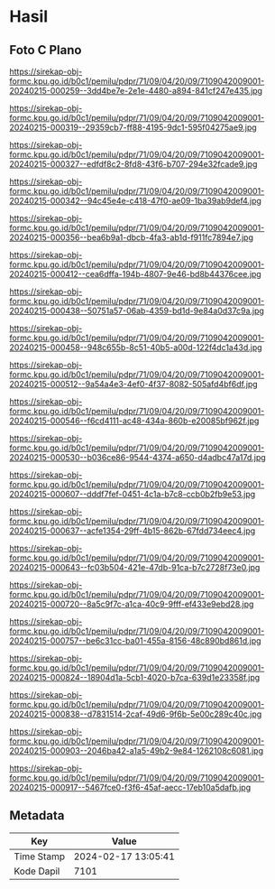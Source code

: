 # Hasil

## Foto C Plano

https://sirekap-obj-formc.kpu.go.id/b0c1/pemilu/pdpr/71/09/04/20/09/7109042009001-20240215-000259--3dd4be7e-2e1e-4480-a894-841cf247e435.jpg

https://sirekap-obj-formc.kpu.go.id/b0c1/pemilu/pdpr/71/09/04/20/09/7109042009001-20240215-000319--29359cb7-ff88-4195-9dc1-595f04275ae9.jpg

https://sirekap-obj-formc.kpu.go.id/b0c1/pemilu/pdpr/71/09/04/20/09/7109042009001-20240215-000327--edfdf8c2-8fd8-43f6-b707-294e32fcade9.jpg

https://sirekap-obj-formc.kpu.go.id/b0c1/pemilu/pdpr/71/09/04/20/09/7109042009001-20240215-000342--94c45e4e-c418-47f0-ae09-1ba39ab9def4.jpg

https://sirekap-obj-formc.kpu.go.id/b0c1/pemilu/pdpr/71/09/04/20/09/7109042009001-20240215-000356--bea6b9a1-dbcb-4fa3-ab1d-f911fc7894e7.jpg

https://sirekap-obj-formc.kpu.go.id/b0c1/pemilu/pdpr/71/09/04/20/09/7109042009001-20240215-000412--cea6dffa-194b-4807-9e46-bd8b44376cee.jpg

https://sirekap-obj-formc.kpu.go.id/b0c1/pemilu/pdpr/71/09/04/20/09/7109042009001-20240215-000438--50751a57-06ab-4359-bd1d-9e84a0d37c9a.jpg

https://sirekap-obj-formc.kpu.go.id/b0c1/pemilu/pdpr/71/09/04/20/09/7109042009001-20240215-000458--948c655b-8c51-40b5-a00d-122f4dc1a43d.jpg

https://sirekap-obj-formc.kpu.go.id/b0c1/pemilu/pdpr/71/09/04/20/09/7109042009001-20240215-000512--9a54a4e3-4ef0-4f37-8082-505afd4bf6df.jpg

https://sirekap-obj-formc.kpu.go.id/b0c1/pemilu/pdpr/71/09/04/20/09/7109042009001-20240215-000546--f6cd4111-ac48-434a-860b-e20085bf962f.jpg

https://sirekap-obj-formc.kpu.go.id/b0c1/pemilu/pdpr/71/09/04/20/09/7109042009001-20240215-000530--b036ce86-9544-4374-a650-d4adbc47a17d.jpg

https://sirekap-obj-formc.kpu.go.id/b0c1/pemilu/pdpr/71/09/04/20/09/7109042009001-20240215-000607--dddf7fef-0451-4c1a-b7c8-ccb0b2fb9e53.jpg

https://sirekap-obj-formc.kpu.go.id/b0c1/pemilu/pdpr/71/09/04/20/09/7109042009001-20240215-000637--acfe1354-29ff-4b15-862b-67fdd734eec4.jpg

https://sirekap-obj-formc.kpu.go.id/b0c1/pemilu/pdpr/71/09/04/20/09/7109042009001-20240215-000643--fc03b504-421e-47db-91ca-b7c2728f73e0.jpg

https://sirekap-obj-formc.kpu.go.id/b0c1/pemilu/pdpr/71/09/04/20/09/7109042009001-20240215-000720--8a5c9f7c-a1ca-40c9-9fff-ef433e9ebd28.jpg

https://sirekap-obj-formc.kpu.go.id/b0c1/pemilu/pdpr/71/09/04/20/09/7109042009001-20240215-000757--be6c31cc-ba01-455a-8156-48c890bd861d.jpg

https://sirekap-obj-formc.kpu.go.id/b0c1/pemilu/pdpr/71/09/04/20/09/7109042009001-20240215-000824--18904d1a-5cb1-4020-b7ca-639d1e23358f.jpg

https://sirekap-obj-formc.kpu.go.id/b0c1/pemilu/pdpr/71/09/04/20/09/7109042009001-20240215-000838--d7831514-2caf-49d6-9f6b-5e00c289c40c.jpg

https://sirekap-obj-formc.kpu.go.id/b0c1/pemilu/pdpr/71/09/04/20/09/7109042009001-20240215-000903--2046ba42-a1a5-49b2-9e84-1262108c6081.jpg

https://sirekap-obj-formc.kpu.go.id/b0c1/pemilu/pdpr/71/09/04/20/09/7109042009001-20240215-000917--5467fce0-f3f6-45af-aecc-17eb10a5dafb.jpg


## Metadata

| Key        | Value               |
| ---------- | ------------------- |
| Time Stamp | 2024-02-17 13:05:41 |
| Kode Dapil | 7101                |



